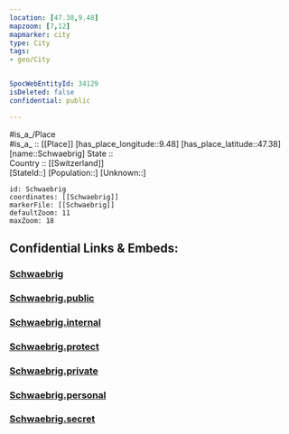 ```yaml
---
location: [47.38,9.48] 
mapzoom: [7,12] 
mapmarker: city 
type: City
tags:
- geo/City


SpocWebEntityId: 34129
isDeleted: false
confidential: public

---
```

#is_a_/Place  
#is_a_ :: [[Place]] 
[has_place_longitude::9.48] 
[has_place_latitude::47.38] 
[name::Schwaebrig] 
State ::  
Country :: [[Switzerland]]  
[StateId::] 
[Population::] 
[Unknown::] 


```leaflet
id: Schwaebrig
coordinates: [[Schwaebrig]] 
markerFile: [[Schwaebrig]] 
defaultZoom: 11 
maxZoom: 18
```


## Confidential Links & Embeds: 

### [Schwaebrig](/_Standards/Earth/Continent/Europe/Europe~Central/Switzerland/Switzerland~Cantons/Appenzell_Ausserrhoden/City/Schwaebrig.md) 

### [Schwaebrig.public](/_public/Earth/Continent/Europe/Europe~Central/Switzerland/Switzerland~Cantons/Appenzell_Ausserrhoden/City/Schwaebrig.public.md) 

### [Schwaebrig.internal](/_internal/Earth/Continent/Europe/Europe~Central/Switzerland/Switzerland~Cantons/Appenzell_Ausserrhoden/City/Schwaebrig.internal.md) 

### [Schwaebrig.protect](/_protect/Earth/Continent/Europe/Europe~Central/Switzerland/Switzerland~Cantons/Appenzell_Ausserrhoden/City/Schwaebrig.protect.md) 

### [Schwaebrig.private](/_private/Earth/Continent/Europe/Europe~Central/Switzerland/Switzerland~Cantons/Appenzell_Ausserrhoden/City/Schwaebrig.private.md) 

### [Schwaebrig.personal](/_personal/Earth/Continent/Europe/Europe~Central/Switzerland/Switzerland~Cantons/Appenzell_Ausserrhoden/City/Schwaebrig.personal.md) 

### [Schwaebrig.secret](/_secret/Earth/Continent/Europe/Europe~Central/Switzerland/Switzerland~Cantons/Appenzell_Ausserrhoden/City/Schwaebrig.secret.md)

